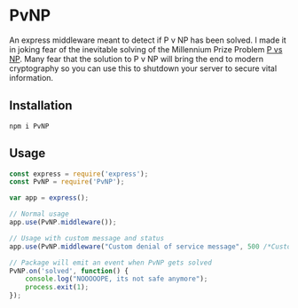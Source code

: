 # PvNP
An express middleware meant to detect if P v NP has been solved. I made it in joking fear of the inevitable solving of the Millennium Prize Problem [P vs NP](https://www.claymath.org/millennium-problems/p-vs-np-problem). Many fear that the solution to P v NP will bring the end to modern cryptography so you can use this to shutdown your server to secure vital information.

## Installation

`npm i PvNP`

## Usage

```javascript
const express = require('express');
const PvNP = require('PvNP');

var app = express();

// Normal usage
app.use(PvNP.middleware());

// Usage with custom message and status
app.use(PvNP.middleware("Custom denial of service message", 500 /*Custom status code*/));

// Package will emit an event when PvNP gets solved
PvNP.on('solved', function() {
    console.log("NOOOOOPE, its not safe anymore");
    process.exit(1);
});
```
